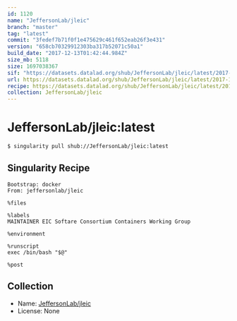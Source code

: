 ```yaml
---
id: 1120
name: "JeffersonLab/jleic"
branch: "master"
tag: "latest"
commit: "3fedef7b71f0f1e475629c461f652eab26f3e431"
version: "658cb70329912303ba317b52071c50a1"
build_date: "2017-12-13T01:42:44.984Z"
size_mb: 5118
size: 1697038367
sif: "https://datasets.datalad.org/shub/JeffersonLab/jleic/latest/2017-12-13-3fedef7b-658cb703/658cb70329912303ba317b52071c50a1.simg"
url: https://datasets.datalad.org/shub/JeffersonLab/jleic/latest/2017-12-13-3fedef7b-658cb703/
recipe: https://datasets.datalad.org/shub/JeffersonLab/jleic/latest/2017-12-13-3fedef7b-658cb703/Singularity
collection: JeffersonLab/jleic
---
```


# JeffersonLab/jleic:latest

```bash
$ singularity pull shub://JeffersonLab/jleic:latest
```

## Singularity Recipe

```singularity
Bootstrap: docker
From: jeffersonlab/jleic

%files

%labels
MAINTAINER EIC Softare Consortium Containers Working Group

%environment

%runscript
exec /bin/bash "$@"

%post
```

## Collection

 - Name: [JeffersonLab/jleic](https://github.com/JeffersonLab/jleic)
 - License: None

